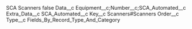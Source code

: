 <?xml version="1.0" encoding="UTF-8"?>
<CustomMetadata xmlns="http://soap.sforce.com/2006/04/metadata" xmlns:xsi="http://www.w3.org/2001/XMLSchema-instance" xmlns:xsd="http://www.w3.org/2001/XMLSchema">
    <label>SCA Scanners</label>
    <protected>false</protected>
    <values>
        <field>Data__c</field>
        <value xsi:type="xsd:string">Equipment__c;Number__c;SCA_Automated__c</value>
    </values>
    <values>
        <field>Extra_Data__c</field>
        <value xsi:type="xsd:string">SCA_Automated__c</value>
    </values>
    <values>
        <field>Key__c</field>
        <value xsi:type="xsd:string">Scanners#Scanners</value>
    </values>
    <values>
        <field>Order__c</field>
        <value xsi:nil="true"/>
    </values>
    <values>
        <field>Type__c</field>
        <value xsi:type="xsd:string">Fields_By_Record_Type_And_Category</value>
    </values>
</CustomMetadata>
